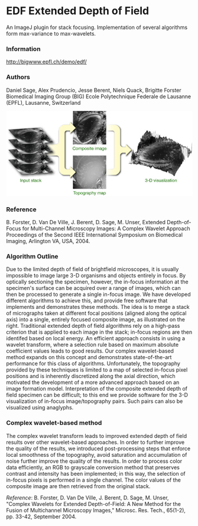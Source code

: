 # EDF Extended Depth of Field

An ImageJ plugin for stack focusing. Implementation of several algorithms form max-variance to max-wavelets.

### Information
http://bigwww.epfl.ch/demo/edf/

### Authors
Daniel Sage, Alex Prudencio, Jesse Berent, Niels Quack, Brigitte Forster
Biomedical Imaging Group (BIG)
Ecole Polytechnique Federale de Lausanne (EPFL), Lausanne, Switzerland

![alt text](edf_illustration_fly.jpg "Illustration")

### Reference
B. Forster, D. Van De Ville, J. Berent, D. Sage, M. Unser, Extended Depth-of-Focus for Multi-Channel Microscopy Images: A Complex Wavelet Approach Proceedings of the Second IEEE International Symposium on Biomedical Imaging, Arlington VA, USA, 2004.

### Algorithm Outline
Due to the limited depth of field of brightfield microscopes, it is usually impossible to image large 3-D organisms and objects entirely in focus. By optically sectioning the specimen, however, the in-focus information at the specimen's surface can be acquired over a range of images, which can then be processed to generate a single in-focus image. We have developed different algorithms to achieve this, and provide free software that implements and demonstrates these methods.
The idea is to merge a stack of micrographs taken at different focal positions (aligned along the optical axis) into a single, entirely focused composite image, as illustrated on the right. Traditional extended depth of field algorithms rely on a high-pass criterion that is applied to each image in the stack; in-focus regions are then identifed based on local energy. An efficient approach consists in using a wavelet transform, where a selection rule based on maximum absolute coefficient values leads to good results. Our complex wavelet-based method expands on this concept and demonstrates state-of-the-art performance for this class of algorithms. Unfortunately, the topography provided by these techniques is limited to a map of selected in-focus pixel positions and is inherently discretized along the axial direction, which motivated the development of a more advanced approach based on an image formation model.
Interpretation of the composite extended depth of field specimen can be difficult; to this end we provide software for the 3-D visualization of in-focus image/topography pairs. Such pairs can also be visualized using anaglyphs.

### Complex wavelet-based method
The complex wavelet transform leads to improved extended depth of field results over other wavelet-based approaches. In order to further improve the quality of the results, we introduced post-processing steps that enforce local smoothness of the topography, avoid saturation and accumulation of noise further improve the quality of the results. In order to process color data efficiently, an RGB to grayscale conversion method that preserves contrast and intensity has been implemented; in this way, the selection of in-focus pixels is performed in a single channel. The color values of the composite image are then retrieved from the original stack.

*Reference*: B. Forster, D. Van De Ville, J. Berent, D. Sage, M. Unser, "Complex Wavelets for Extended Depth-of-Field: A New Method for the Fusion of Multichannel Microscopy Images," Microsc. Res. Tech., 65(1-2), pp. 33-42, September 2004.

